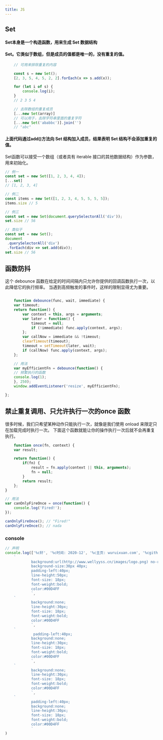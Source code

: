 ```yaml
---
title: JS
---
```


## Set
#### Set本身是一个构造函数，用来生成 Set 数据结构

#### Set。它类似于数组，但是成员的值都是唯一的，没有重复的值。
``` javascript
    // 可用来排除重复的内容

    const s = new Set();
    [2, 3, 5, 4, 5, 2, 2].forEach(x => s.add(x));

    for (let i of s) {
        console.log(i);
    }
    // 2 3 5 4

    // 去除数组的重复成员
    [...new Set(array)]
    // 可以用于，去除字符串里面的重复字符
    [...new Set('ababbc')].join('')
    // "abc"
```
#### 上面代码通过add()方法向 Set 结构加入成员，结果表明 Set 结构不会添加重复的值。

Set函数可以接受一个数组（或者具有 iterable 接口的其他数据结构）作为参数，用来初始化。

``` javascript
// 例一
const set = new Set([1, 2, 3, 4, 4]);
[...set]
// [1, 2, 3, 4]

// 例二
const items = new Set([1, 2, 3, 4, 5, 5, 5, 5]);
items.size // 5

// 例三
const set = new Set(document.querySelectorAll('div'));
set.size // 56

// 类似于
const set = new Set();
document
 .querySelectorAll('div')
 .forEach(div => set.add(div));
set.size // 56
```

## 函数防抖

这个 debounce 函数在给定的时间间隔内只允许你提供的回调函数执行一次，以此降低它的执行频率。
当遇到高频触发的事件时，这样的限制显得尤为重要。
``` javascript

    function debounce(func, wait, immediate) {
	var timeout;
	return function() {
		var context = this, args = arguments;
		var later = function() {
			timeout = null;
			if (!immediate) func.apply(context, args);
		};
		var callNow = immediate && !timeout;
		clearTimeout(timeout);
		timeout = setTimeout(later, wait);
		if (callNow) func.apply(context, args);
	};

    // 用法
    var myEfficientFn = debounce(function() {
	// 频繁执行的函数
    console.log(1);
    }, 250);
    window.addEventListener('resize', myEfficientFn);

};
```

## 禁止重复调用、只允许执行一次的once 函数

很多时候，我们只希望某种动作只能执行一次，就像是我们使用 onload 来限定只在加载完成时执行一次。
下面这个函数就能让你的操作执行一次后就不会再重复执行。

``` javascript
    function once(fn, context) { 
	var result;

	return function() { 
		if(fn) {
			result = fn.apply(context || this, arguments);
			fn = null;
		}
		return result;
	};
}

// 用法
var canOnlyFireOnce = once(function() {
	console.log('Fired!');
});

canOnlyFireOnce(); // "Fired!"
canOnlyFireOnce(); // nada
```

### console

``` javascript
// 声明
console.log(['%c轩', '%c时间: 2020-12', '%c主页: wuruixuan.com', '%cgithub: www.github.com/wuruixuan2464', '%c座右铭: I am just a ordinary people 😊'].join('\n').toString(),
    `
            background:url(http://www.wellyyss.cn/images/logo.png) no-repeat left center;
            background-size:30px 40px;
            padding-left:40px;
            line-height:50px;
            font-size: 18px;
            font-weight:bold;
            color:#00D4FF
            `,
    `
            background:none;
            line-height:30px;
            font-size: 18px;
            font-weight:bold;
            color:#00D4FF
            `,
    `
             padding-left:40px;
            background:none;
            line-height:30px;
            font-size: 18px;
            font-weight:bold;
            color:#00D4FF
            `,
    `
            background:none;
            line-height:30px;
            font-size: 18px;
            font-weight:bold;
            color:#00D4FF
            `,
    `
            padding-left:40px;
            background:none;
            line-height:30px;
            font-size: 18px;
            font-weight:bold;
            color:#00D4FF
            `
)
```